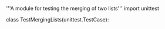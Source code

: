 '''A module for testing the merging of two lists'''
import unittest

class TestMergingLists(unittest.TestCase):